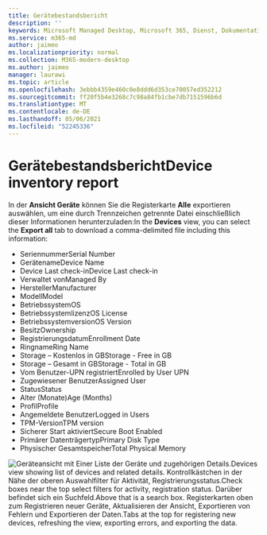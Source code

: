 ```yaml
---
title: Gerätebestandsbericht
description: ''
keywords: Microsoft Managed Desktop, Microsoft 365, Dienst, Dokumentation
ms.service: m365-md
author: jaimeo
ms.localizationpriority: normal
ms.collection: M365-modern-desktop
ms.author: jaimeo
manager: laurawi
ms.topic: article
ms.openlocfilehash: 3ebbb4359e460c0e8ddd6d353ce70057ed352212
ms.sourcegitcommit: ff20f5b4e3268c7c98a84fb1cbe7db7151596b6d
ms.translationtype: MT
ms.contentlocale: de-DE
ms.lasthandoff: 05/06/2021
ms.locfileid: "52245336"
---
```

# <a name="device-inventory-report"></a><span data-ttu-id="f4a84-103">Gerätebestandsbericht</span><span class="sxs-lookup"><span data-stu-id="f4a84-103">Device inventory report</span></span>

<span data-ttu-id="f4a84-104">In der **Ansicht Geräte** können Sie die Registerkarte **Alle** exportieren auswählen, um eine durch Trennzeichen getrennte Datei einschließlich dieser Informationen herunterzuladen:</span><span class="sxs-lookup"><span data-stu-id="f4a84-104">In the **Devices** view, you can select the **Export all** tab to download a comma-delimited file including this information:</span></span>

- <span data-ttu-id="f4a84-105">Seriennummer</span><span class="sxs-lookup"><span data-stu-id="f4a84-105">Serial Number</span></span>
- <span data-ttu-id="f4a84-106">Gerätename</span><span class="sxs-lookup"><span data-stu-id="f4a84-106">Device Name</span></span>
- <span data-ttu-id="f4a84-107">Device Last check-in</span><span class="sxs-lookup"><span data-stu-id="f4a84-107">Device Last check-in</span></span>
- <span data-ttu-id="f4a84-108">Verwaltet von</span><span class="sxs-lookup"><span data-stu-id="f4a84-108">Managed By</span></span>
- <span data-ttu-id="f4a84-109">Hersteller</span><span class="sxs-lookup"><span data-stu-id="f4a84-109">Manufacturer</span></span>
- <span data-ttu-id="f4a84-110">Modell</span><span class="sxs-lookup"><span data-stu-id="f4a84-110">Model</span></span>
- <span data-ttu-id="f4a84-111">Betriebssystem</span><span class="sxs-lookup"><span data-stu-id="f4a84-111">OS</span></span>
- <span data-ttu-id="f4a84-112">Betriebssystemlizenz</span><span class="sxs-lookup"><span data-stu-id="f4a84-112">OS License</span></span>
- <span data-ttu-id="f4a84-113">Betriebssystemversion</span><span class="sxs-lookup"><span data-stu-id="f4a84-113">OS Version</span></span>
- <span data-ttu-id="f4a84-114">Besitz</span><span class="sxs-lookup"><span data-stu-id="f4a84-114">Ownership</span></span>
- <span data-ttu-id="f4a84-115">Registrierungsdatum</span><span class="sxs-lookup"><span data-stu-id="f4a84-115">Enrollment Date</span></span>
- <span data-ttu-id="f4a84-116">Ringname</span><span class="sxs-lookup"><span data-stu-id="f4a84-116">Ring Name</span></span>
- <span data-ttu-id="f4a84-117">Storage – Kostenlos in GB</span><span class="sxs-lookup"><span data-stu-id="f4a84-117">Storage - Free in GB</span></span>
- <span data-ttu-id="f4a84-118">Storage – Gesamt in GB</span><span class="sxs-lookup"><span data-stu-id="f4a84-118">Storage - Total in GB</span></span>
- <span data-ttu-id="f4a84-119">Vom Benutzer-UPN registriert</span><span class="sxs-lookup"><span data-stu-id="f4a84-119">Enrolled by User UPN</span></span>
- <span data-ttu-id="f4a84-120">Zugewiesener Benutzer</span><span class="sxs-lookup"><span data-stu-id="f4a84-120">Assigned User</span></span>
- <span data-ttu-id="f4a84-121">Status</span><span class="sxs-lookup"><span data-stu-id="f4a84-121">Status</span></span>
- <span data-ttu-id="f4a84-122">Alter (Monate)</span><span class="sxs-lookup"><span data-stu-id="f4a84-122">Age (Months)</span></span>
- <span data-ttu-id="f4a84-123">Profil</span><span class="sxs-lookup"><span data-stu-id="f4a84-123">Profile</span></span>
- <span data-ttu-id="f4a84-124">Angemeldete Benutzer</span><span class="sxs-lookup"><span data-stu-id="f4a84-124">Logged in Users</span></span>
- <span data-ttu-id="f4a84-125">TPM-Version</span><span class="sxs-lookup"><span data-stu-id="f4a84-125">TPM version</span></span>
- <span data-ttu-id="f4a84-126">Sicherer Start aktiviert</span><span class="sxs-lookup"><span data-stu-id="f4a84-126">Secure Boot Enabled</span></span>
- <span data-ttu-id="f4a84-127">Primärer Datenträgertyp</span><span class="sxs-lookup"><span data-stu-id="f4a84-127">Primary Disk Type</span></span>
- <span data-ttu-id="f4a84-128">Physischer Gesamtspeicher</span><span class="sxs-lookup"><span data-stu-id="f4a84-128">Total Physical Memory</span></span> 

![<span data-ttu-id="f4a84-129">Geräteansicht mit Einer Liste der Geräte und zugehörigen Details.</span><span class="sxs-lookup"><span data-stu-id="f4a84-129">Devices view showing list of devices and related details.</span></span> <span data-ttu-id="f4a84-130">Kontrollkästchen in der Nähe der oberen Auswahlfilter für Aktivität, Registrierungsstatus.</span><span class="sxs-lookup"><span data-stu-id="f4a84-130">Check boxes near the top select filters for activity, registration status.</span></span> <span data-ttu-id="f4a84-131">Darüber befindet sich ein Suchfeld.</span><span class="sxs-lookup"><span data-stu-id="f4a84-131">Above that is a search box.</span></span> <span data-ttu-id="f4a84-132">Registerkarten oben zum Registrieren neuer Geräte, Aktualisieren der Ansicht, Exportieren von Fehlern und Exportieren der Daten.</span><span class="sxs-lookup"><span data-stu-id="f4a84-132">Tabs at the top for registering new devices, refreshing the view, exporting errors, and exporting the data.</span></span> ](../../media/mmd-devices-view.png)
